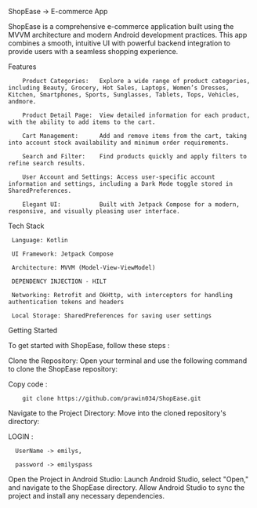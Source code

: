ShopEase -> E-commerce App

 ShopEase is a comprehensive e-commerce application built using the MVVM architecture and modern Android development practices. This app combines a smooth, intuitive UI with powerful backend integration to 
 provide users with a seamless shopping experience.

Features

        Product Categories:   Explore a wide range of product categories, including Beauty, Grocery, Hot Sales, Laptops, Women’s Dresses, Kitchen, Smartphones, Sports, Sunglasses, Tablets, Tops, Vehicles, andmore.

        Product Detail Page:  View detailed information for each product, with the ability to add items to the cart.

        Cart Management:      Add and remove items from the cart, taking into account stock availability and minimum order requirements.

        Search and Filter:    Find products quickly and apply filters to refine search results.

        User Account and Settings: Access user-specific account information and settings, including a Dark Mode toggle stored in SharedPreferences.

        Elegant UI:           Built with Jetpack Compose for a modern, responsive, and visually pleasing user interface.


Tech Stack

     Language: Kotlin

     UI Framework: Jetpack Compose

     Architecture: MVVM (Model-View-ViewModel)

     DEPENDENCY INJECTION - HILT 

     Networking: Retrofit and OkHttp, with interceptors for handling authentication tokens and headers

     Local Storage: SharedPreferences for saving user settings




Getting Started

To get started with ShopEase, follow these steps :

Clone the Repository: Open your terminal and use the following command to clone the ShopEase repository:

Copy code :

        git clone https://github.com/prawin034/ShopEase.git

Navigate to the Project Directory: Move into the cloned repository's directory:




LOGIN : 

      UserName -> emilys,
      
      password -> emilyspass

Open the Project in Android Studio: Launch Android Studio, select "Open," and navigate to the ShopEase directory. Allow Android Studio to sync the project and install any necessary dependencies.
